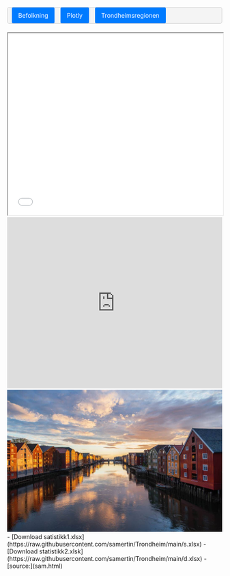 <div style="padding: 10px; background-color: #f4f4f4; border: 1px solid #ccc; border-radius: 5px; margin-bottom: 20px;">
    <a href="./Befolkning" style="padding: 10px 15px; background-color: #007BFF; color: white; text-decoration: none; border-radius: 3px; margin-right: 10px;">Befolkning</a>
    <a href="./plotly" style="padding: 10px 15px; background-color: #007BFF; color: white; text-decoration: none; border-radius: 3px; margin-right: 10px;">Plotly</a>
    <a href="./shiny" style="padding: 10px 15px; background-color: #007BFF; color: white; text-decoration: none; border-radius: 3px;">Trondheimsregionen </a>
</div>
<iframe src="sam.html" width="100%" height="425px"></iframe>
<iframe width="100%" height="400" src="https://www.youtube.com/embed/q1_wXN4TaCk" frameborder="0" allow="accelerometer; autoplay; clipboard-write; encrypted-media; gyroscope; picture-in-picture" allowfullscreen></iframe>

<img src="https://raw.githubusercontent.com/samertin/Trondheim/main/trondheim.jpg" alt="Trondheim">
- [Download satistikk1.xlsx](https://raw.githubusercontent.com/samertin/Trondheim/main/s.xlsx)
- [Download statistikk2.xlsk](https://raw.githubusercontent.com/samertin/Trondheim/main/d.xlsx)
- [source:](sam.html)
<link rel="stylesheet" type="text/css" href="https://raw.githubusercontent.com/samertin/Trondheim/main/custom.css">
